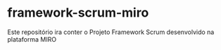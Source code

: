 # framework-scrum-miro
Este repositório ira conter o Projeto Framework Scrum desenvolvido na plataforma MIRO
